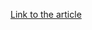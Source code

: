[Link to the article](https://www.welivesecurity.com/en/cybersecurity/black-hat-europe-2024-ai-systems-socially-engineered/)
